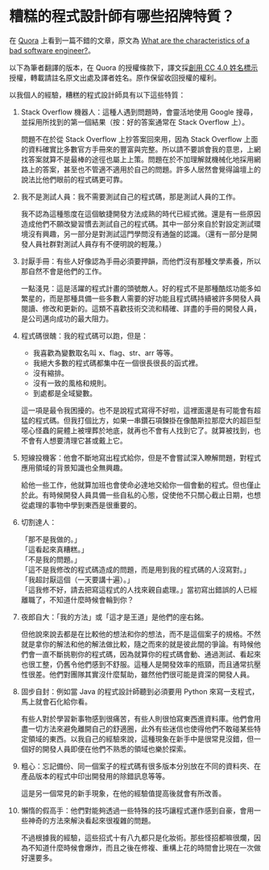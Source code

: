 # 糟糕的程式設計師有哪些招牌特質？

在 [Quora](http://www.quora.com/) 上看到一篇不錯的文章，原文為 [What are the characteristics of a bad software engineer?](http://www.quora.com/What-are-the-characteristics-of-a-bad-software-engineer/answer/Nachiket-Naik)。

以下為筆者翻譯的版本，在 Quora 的授權條款下，譯文採[創用 CC 4.0 姓名標示](https://creativecommons.org/licenses/by/4.0/deed.zh_TW)授權，轉載請註名原文出處及譯者姓名。原作保留收回授權的權利。

以我個人的經驗，糟糕的程式設計師具有以下這些特質：

1. Stack Overflow 機器人：這種人遇到問題時，會靈活地使用 Google 搜尋，並採用所找到的第一個結果（按：好的答案通常在 Stack Overflow 上）。

    問題不在於從 Stack Overflow 上抄答案回來用，因為 Stack Overflow 上面的資料確實比多數官方手冊來的豐富與完整。所以請不要誤會我的意思，上網找答案就算不是最棒的途徑也屬上上策。問題在於不加理解就機械化地採用網路上的答案，甚至也不管適不適用於自己的問題。許多人居然會覺得論壇上的說法比他們眼前的程式碼更可靠。

2. 我不是測試人員：我不需要測試自己的程式碼，那是測試人員的工作。

    我不認為這種態度在這個敏捷開發方法成熟的時代已經式微。還是有一些原因造成他們不願改變習慣去測試自己的程式碼。其中一部分來自於對設定測試環境沒有興趣，另一部分是對測試這門學問沒有通盤的認識。（還有一部分是開發人員社群對測試人員存有不便明說的輕蔑。）

3. 討厭手冊：有些人好像認為手冊必須要押韻，而他們沒有那種文學素養，所以那自然不會是他們的工作。

    一點淺見：這是活躍的程式計畫的頭號敵人。好的程式不是那種酷炫功能多如繁星的，而是那種具備一些多數人需要的好功能且程式碼持續被許多開發人員閱讀、修改和更新的。這類不喜歡技術交流和精確、詳盡的手冊的開發人員，是公司邁向成功的最大阻力。

4. 程式碼很醜：我的程式碼可以跑，但是：

    - 我喜歡為變數取名叫 x、flag、str、arr 等等。
    - 我絕大多數的程式碼都集中在一個很長很長的函式裡。
    - 沒有縮排。
    - 沒有一致的風格和規則。
    - 到處都是全域變數。

    這一項是最令我困擾的。也不是說程式寫得不好啦，這裡面還是有可能會有超猛的程式碼。但我打個比方，如果一串鑽石項鍊掛在像酷斯拉那麼大的超巨型噁心怪蟲的屍體上被埋葬於地底，就再也不會有人找到它了。就算被找到，也不會有人想要清理它甚或戴上它。

5. 短線投機客：他會不斷地寫出程式給你，但是不會嘗試深入瞭解問題，對程式應用領域的背景知識也全無興趣。

    給他一些工作，他就算加班也會使命必達地交給你一個會動的程式。但也僅止於此。有時候開發人員具備一些自私的心態，促使他不只關心截止日期，也想從處理的事物中學到東西是很重要的。

6. 切割達人：

    「那不是我做的。」  
    「這看起來真糟糕。」  
    「不是我的問題。」  
    「這不是我修改的程式碼造成的問題，而是用到我的程式碼的人沒寫對。」  
    「我超討厭這個（一天要講十遍）。」  
    「這我修不好，請去把寫這程式的人找來親自處理。」當初寫出錯誤的人已經離職了，不知道什麼時候會輪到你？

7. 夜郎自大：「我的方法」或「這才是王道」是他們的座右銘。

    但他說來說去都是在比較他的想法和你的想法，而不是這個案子的規格。不然就是拿你的解法和他的解法做比較，隨之而來的就是彼此間的爭論。有時候他們會一直不斷挑剔你的程式碼，因為就算你的程式碼會動、通過測試、看起來也很工整，仍舊令他們感到不舒服。這種人是開發效率的瓶頸，而且通常抗壓性很差。他們對團隊其實沒什麼幫助，雖然他們很可能是資深的開發人員。

8. 固步自封：例如當 Java 的程式設計師聽到必須要用 Python 來寫一支程式，馬上就會石化給你看。

    有些人對於學習新事物感到很痛苦，有些人則很怕寫東西進資料庫。他們會用盡一切方法來避免離開自己的舒適圈，此外有些迷信也使得他們不敢碰某些特定領域的東西。以我自己的經驗來說，這種現象在新手中是很常見沒錯，但一個好的開發人員即便在他們不熟悉的領域也樂於探索。

9. 粗心：忘記備份、同一個案子的程式碼有很多版本分別放在不同的資料夾、在產品版本的程式中印出開發用的除錯訊息等等。

    這是另一個常見的新手現象，在他的經驗值提高後就會有所改善。

10. 懶惰的假高手：他們對能夠透過一些特殊的技巧讓程式運作感到自豪，會用一些神奇的方法來解決看起來很複雜的問題。

    不過根據我的經驗，這些招式十有八九都只是化妝術。那些怪招都嘛很爛，因為不知道什麼時候會爆炸，而且之後在修複、重構上花的時間會比現在一次做好還要多。